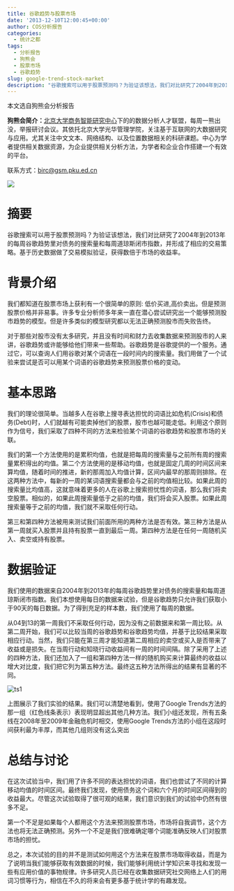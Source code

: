 ```yaml
---
title: 谷歌趋势与股票市场
date: '2013-12-10T12:00:45+00:00'
author: COS分析报告
categories:
  - 统计之都
tags:
  - 分析报告
  - 狗熊会
  - 股票市场
  - 谷歌趋势
slug: google-trend-stock-market
description: "谷歌搜索可以用于股票预测吗？为验证该想法，我们对比研究了2004年到2013年的每周谷歌趋势里对债务的搜索量和每周道琼斯闭市指数，并形成了相应的交易策略。基于历史数据做了交易模拟验证，获得数倍于市场的收益率。"
---
```


本文选自狗熊会分析报告

**狗熊会简介：**[北京大学商务智能研究中心](http://birc.gsm.pku.edu.cn/)下的的数据分析人才联盟，每周一熊出没，举报研讨会议。其依托北京大学光华管理学院，关注基于互联网的大数据研究与应用。尤其关注中文文本、网络结构、以及位置数据相关的科研课题。中心为学者提供相关数据资源，为企业提供相关分析方法，为学者和企业合作搭建一个有效的平台。

联系方式：[birc@gsm.pku.ed.cn](mailto:birc@gsm.pku.ed.cn)


  ![](http://mmbiz.qpic.cn/mmbiz/1y1ObuUF34wMhLw9CmoWSeTvXLQiby6tcv1D52XPtztSRePhvhVUWW8LmggmEzJ5pNvOI83hC7bBIr6uvu3gwYA/0)


# 摘要
    
谷歌搜索可以用于股票预测吗？为验证该想法，我们对比研究了2004年到2013年的每周谷歌趋势里对债务的搜索量和每周道琼斯闭市指数，并形成了相应的交易策略。基于历史数据做了交易模拟验证，获得数倍于市场的收益率。
  
# 背景介绍
 
我们都知道在股票市场上获利有一个很简单的原则: 低价买进,高价卖出。但是预测股票价格并非易事。许多专业分析师多年来一直在潜心尝试研究出一个能够预测股市趋势的模型。但是许多类似的模型研究都以无法正确预测股市而失败告终。
 
对于那些对股市没有太多研究，并且没有时间和财力去收集数据来预测股市的人来讲，谷歌趋势或许能够给他们带来一些帮助。谷歌趋势是谷歌提供的一个服务。通过它，可以查询人们用谷歌对某个词语在一段时间内的搜索量。我们用做了一个试验来尝试是否可以用某个词语的谷歌趋势来预测股票价格的变动。
 
# 基本思路
  
我们的理论很简单。当越多人在谷歌上搜寻表达担忧的词语比如危机(Crisis)和债务(Debt)时，人们就越有可能卖掉他们的股票，股市也越可能走低。利用这个原则作为信号，我们采取了四种不同的方法来检验某个词语的谷歌趋势和股票市场的关联。
  
我们的第一个方法使用的是累积均值，也就是把每周的搜索量与之前所有周的搜索量累积得出的均值。第二个方法使用的是移动均值，也就是固定几周的时间区间来算均值，随着时间的推进，新的那周加入均值计算，区间内最早的那周则排除。在这两种方法中，每新的一周的某词语搜索量都会与之前的均值相比较。如果此周的搜索量比均值高，这就意味着更多的人在谷歌上搜索担忧性的词语，那么我们将卖空股票。相似的，如果此周搜索量低于之前的均值，我们将会买入股票。如果此周搜索量等于之前的均值，我们就不采取任何行动。
  
第三和第四种方法被用来测试我们前面所用的两种方法是否有效。第三种方法是从第一周就买入股票并且持有股票一直到最后一周。第四种方法是在任何一周随机买入、卖空或持有股票。
  
# 数据验证
  
我们使用的数据来自2004年到2013年的每周谷歌趋势里对债务的搜索量和每周道琼斯闭市指数。我们本想使用每日的数据来试验，但是谷歌趋势只允许我们获取小于90天的每日数据。为了得到充足的样本数，我们使用了每周的数据。
  
从04到13的第一周我们不采取任何行动，因为没有之前数据来和第一周比较。从第二周开始，我们可以比较当周的谷歌趋势和谷歌趋势均值，并基于比较结果采取相应行动。当然，我们只能在第三周才能知道第二周相应的卖空或买入是否带来了收益或是损失。在当周行动和知晓行动收益间有一周的时间间隔。除了采用了上述的四种方法，我们还加入了一组和第四种方法一样的随机购买来计算最终的收益以增大对比度，我们把它列为第五种方法。最终这五种方法所得出的结果有显著的不同。
  
![ts1](https://uploads.cosx.org/2013/12/line2.jpg)
  
上图展示了我们实验的结果。我们可以清楚地看到，使用了Google Trends方法的那一组（红色线条表示）表现明显超出其他几种方法。我们小组还发现，所有五条线在2008年至2009年金融危机时相交，使用Google Trends方法的小组在这段时间获利最为丰厚，而其他几组则没有这么突出
  
# 总结与讨论
 
在这次试验当中，我们用了许多不同的表达担忧的词语，我们也尝试了不同的计算移动均值的时间区间。最终我们发现，使用债务这个词和六个月的时间区间得到的收益最大。尽管这次试验取得了很可观的结果，我们意识到我们的试验中仍然有很多不足。
  
第一个不足是如果每个人都用这个方法来预测股票市场，市场将自我调节，这个方法也将无法正确预测。另外一个不足是我们很难确定哪个词能准确反映人们对股票市场的担忧。
  
总之，本次试验的目的并不是测试如何用这个方法来在股票市场取得收益，而是为了说明当我们能够获取有效数据的时候，我们能够利用统计学知识来寻找和发现一些有应用价值的事物规律。许多研究人员已经在收集数据研究社交网络上人们的用词习惯等行为，相信在不久的将来会有更多基于统计学的有趣发现。
